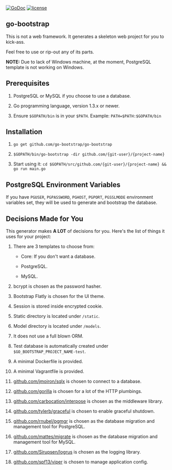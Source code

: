 [![GoDoc](https://godoc.org/github.com/go-bootstrap/go-bootstrap?status.svg)](http://godoc.org/github.com/go-bootstrap/go-bootstrap)
[![license](http://img.shields.io/badge/license-MIT-red.svg?style=flat)](https://raw.githubusercontent.com/go-bootstrap/go-bootstrap/master/LICENSE.md)

## go-bootstrap

This is not a web framework. It generates a skeleton web project for you to kick-ass.

Feel free to use or rip-out any of its parts.

**NOTE:** Due to lack of Windows machine, at the moment, PostgreSQL template is not working on Windows.


## Prerequisites

1. PostgreSQL or MySQL if you choose to use a database.

2. Go programming language, version 1.3.x or newer.

3. Ensure `$GOPATH/bin` is in your `$PATH`. Example: `PATH=$PATH:$GOPATH/bin`

## Installation

1. `go get github.com/go-bootstrap/go-bootstrap`

2. `$GOPATH/bin/go-bootstrap -dir github.com/{git-user}/{project-name}`

3. Start using it: `cd $GOPATH/src/github.com/{git-user}/{project-name} && go run main.go`


## PostgreSQL Environment Variables

If you have `PGUSER`, `PGPASSWORD`, `PGHOST`, `PGPORT`, `PGSSLMODE` environment variables set,
they will be used to generate and bootstrap the database.


## Decisions Made for You

This generator makes **A LOT** of decisions for you. Here's the list of things it uses for your project:

1. There are 3 templates to choose from:

    * Core: If you don't want a database.

    * PostgreSQL.

    * MySQL.

2. bcrypt is chosen as the password hasher.

3. Bootstrap Flatly is chosen for the UI theme.

4. Session is stored inside encrypted cookie.

5. Static directory is located under `/static`.

6. Model directory is located under `/models`.

7. It does not use a full blown ORM.

8. Test database is automatically created under `$GO_BOOTSTRAP_PROJECT_NAME-test`.

9. A minimal Dockerfile is provided.

10. A minimal Vagrantfile is provided.

11. [github.com/jmoiron/sqlx](https://github.com/jmoiron/sqlx) is chosen to connect to a database.

12. [github.com/gorilla](https://github.com/gorilla) is chosen for a lot of the HTTP plumbings.

13. [github.com/carbocation/interpose](https://github.com/carbocation/interpose) is chosen as the middleware library.

14. [github.com/tylerb/graceful](https://github.com/tylerb/graceful) is chosen to enable graceful shutdown.

15. [github.com/rnubel/pgmgr](https://github.com/rnubel/pgmgr) is chosen as the database migration and management tool for PostgreSQL.

16. [github.com/mattes/migrate](https://github.com/mattes/migrate) is chosen as the database migration and management tool for MySQL.

17. [github.com/Sirupsen/logrus](https://github.com/Sirupsen/logrus) is chosen as the logging library.

18. [github.com/spf13/viper](https://github.com/spf13/viper) is chosen to manage application config.
